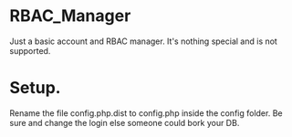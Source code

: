 RBAC_Manager
============

Just a basic account and RBAC manager. It's nothing special and is not supported.

Setup.
============
Rename the file config.php.dist to config.php inside the config folder.
Be sure and change the login else someone could bork your DB.